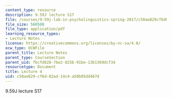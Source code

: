 ```yaml
---
content_type: resource
description: 9.59J lecture S17
file: /courses/9-59j-lab-in-psycholinguistics-spring-2017/c50ae829cf6d02ad14c4a50b05dd467d_MIT9_59jS17_lec4.pdf
file_size: 560508
file_type: application/pdf
learning_resource_types:
- Lecture Notes
license: https://creativecommons.org/licenses/by-nc-sa/4.0/
ocw_type: OCWFile
parent_title: Lecture Notes
parent_type: CourseSection
parent_uid: fbcfd828-7be2-825b-91be-13b1369dcf34
resourcetype: Document
title: Lecture 4
uid: c50ae829-cf6d-02ad-14c4-a50b05dd467d
---
```

9.59J lecture S17